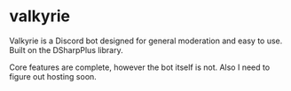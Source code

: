 # valkyrie
Valkyrie is a Discord bot designed for general moderation and easy to use. Built on the DSharpPlus library.

Core features are complete, however the bot itself is not. 
Also I need to figure out hosting soon.
